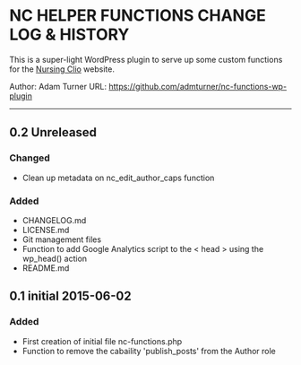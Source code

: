 # NC HELPER FUNCTIONS CHANGE LOG & HISTORY

This is a super-light WordPress plugin to serve up some custom functions for the [Nursing Clio](http://nursingclio.org) website.

Author: Adam Turner
URL: https://github.com/admturner/nc-functions-wp-plugin

<!-- 
Changelog formatting (http://semver.org/): 

## Major.MinorAddorDeprec.Bugfix YYYY-MM-DD

### Todo (for upcoming changes)
### Security (in case of fixed vulnerabilities)
### Fixed (for any bug fixes)
### Changed (for changes in existing functionality)
### Added (for new features)
### Deprecated (for once-stable features removed in upcoming releases)
### Removed (for deprecated features removed in this release)
-->

---

## 0.2 Unreleased

### Changed

- Clean up metadata on nc_edit_author_caps function

### Added

- CHANGELOG.md
- LICENSE.md
- Git management files
- Function to add Google Analytics script to the < head > using the wp_head() action
- README.md

## 0.1 initial 2015-06-02

### Added

- First creation of initial file nc-functions.php
- Function to remove the cabaility 'publish_posts' from the Author role